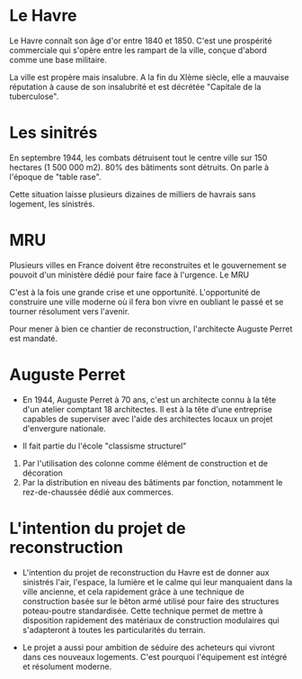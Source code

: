 # Le Havre #
Le Havre connaît son âge d'or entre 1840 et 1850. C'est une prospérité commerciale qui s'opère entre les rampart de la ville, conçue d'abord comme une base militaire.

La ville est propère mais insalubre. A la fin du XIème siècle, elle a mauvaise réputation à cause de son insalubrité et est décrétée "Capitale de la tuberculose".

# Les sinitrés #
En septembre 1944, les combats détruisent tout le centre ville sur 150 hectares (1 500 000 m2). 80% des bâtiments sont détruits. On parle à l'époque de "table rase".

Cette situation laisse plusieurs dizaines de milliers de havrais sans logement, les sinistrés.

# MRU #
Plusieurs villes en France doivent être reconstruites et le gouvernement se pouvoit d'un ministère dédié pour faire face à l'urgence. Le MRU

C'est à la fois une grande crise et une opportunité. L'opportunité de construire une ville moderne où il fera bon vivre en oubliant le passé et se tourner résolument vers l'avenir.

Pour mener à bien ce chantier de reconstruction, l'architecte Auguste Perret est mandaté.

# Auguste Perret #
* En 1944, Auguste Perret à 70 ans, c'est un architecte connu à la tête d'un atelier comptant 18 architectes. Il est à la tête d'une entreprise capables de superviser avec l'aide des architectes locaux un projet d'envergure nationale.

* Il fait partie du l'école "classisme structurel"
1. Par l'utilisation des colonne comme élément de construction et de décoration
2. Par la distribution en niveau des bâtiments par fonction, notamment le rez-de-chaussée dédié aux commerces. 


# L'intention du projet de reconstruction #
* L'intention du projet de reconstruction du Havre est de donner aux sinistrés
l'air, l'espace, la lumière et le calme qui leur manquaient dans la ville ancienne, et cela rapidement grâce à une technique de construction basée sur le bêton armé utilisé pour faire des structures poteau-poutre standardisée. Cette technique permet de mettre à disposition rapidement des matériaux de construction modulaires qui s'adapteront à toutes les particularités du terrain.

* Le projet a aussi pour ambition de séduire des acheteurs qui vivront dans ces nouveaux logements. C'est pourquoi l'équipement est intégré et résolument moderne.


